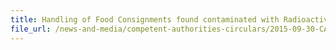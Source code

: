 ```yaml
---
title: Handling of Food Consignments found contaminated with Radioactive Materials 
file_url: /news-and-media/competent-authorities-circulars/2015-09-30-CA.pdf
---
```

